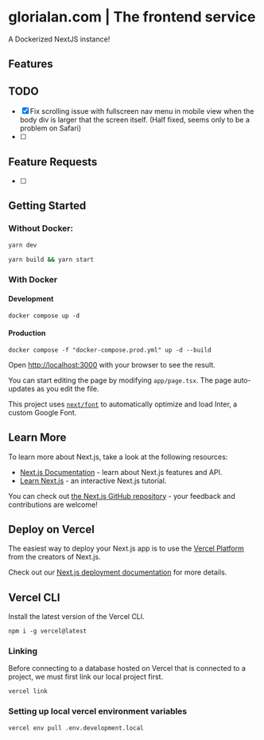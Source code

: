 # glorialan.com | The frontend service

A Dockerized NextJS instance!

## Features

## TODO

- [x] Fix scrolling issue with fullscreen nav menu in mobile view when the body div is larger that the screen itself. (Half fixed, seems only to be a problem on Safari)
- [ ] 

## Feature Requests

- [ ]

## Getting Started

### Without Docker:

```bash
yarn dev

yarn build && yarn start
```

### With Docker

#### Development
```
docker compose up -d
```

#### Production
```
docker compose -f "docker-compose.prod.yml" up -d --build
```

Open [http://localhost:3000](http://localhost:3000) with your browser to see the result.

You can start editing the page by modifying `app/page.tsx`. The page auto-updates as you edit the file.

This project uses [`next/font`](https://nextjs.org/docs/basic-features/font-optimization) to automatically optimize and load Inter, a custom Google Font.

## Learn More

To learn more about Next.js, take a look at the following resources:

- [Next.js Documentation](https://nextjs.org/docs) - learn about Next.js features and API.
- [Learn Next.js](https://nextjs.org/learn) - an interactive Next.js tutorial.

You can check out [the Next.js GitHub repository](https://github.com/vercel/next.js/) - your feedback and contributions are welcome!

## Deploy on Vercel

The easiest way to deploy your Next.js app is to use the [Vercel Platform](https://vercel.com/new?utm_medium=default-template&filter=next.js&utm_source=create-next-app&utm_campaign=create-next-app-readme) from the creators of Next.js.

Check out our [Next.js deployment documentation](https://nextjs.org/docs/deployment) for more details.


## Vercel CLI

Install the latest version of the Vercel CLI.

`npm i -g vercel@latest`

### Linking

Before connecting to a database hosted on Vercel that is connected to a project, we must first link our local project first.

`vercel link`

### Setting up local vercel environment variables

`vercel env pull .env.development.local`

